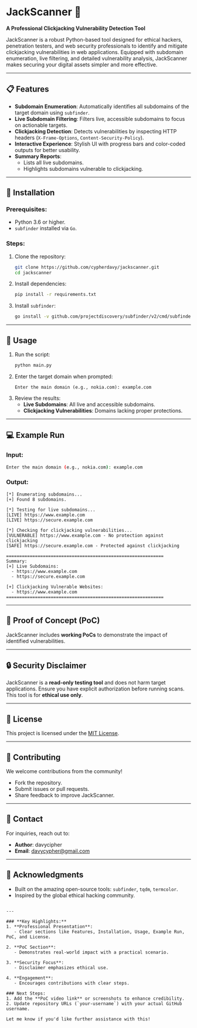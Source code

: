 
# JackScanner 🚀  
**A Professional Clickjacking Vulnerability Detection Tool**  

JackScanner is a robust Python-based tool designed for ethical hackers, penetration testers, and web security professionals to identify and mitigate clickjacking vulnerabilities in web applications. Equipped with subdomain enumeration, live filtering, and detailed vulnerability analysis, JackScanner makes securing your digital assets simpler and more effective.

---

## 📋 Features  
- **Subdomain Enumeration**: Automatically identifies all subdomains of the target domain using `subfinder`.  
- **Live Subdomain Filtering**: Filters live, accessible subdomains to focus on actionable targets.  
- **Clickjacking Detection**: Detects vulnerabilities by inspecting HTTP headers (`X-Frame-Options`, `Content-Security-Policy`).  
- **Interactive Experience**: Stylish UI with progress bars and color-coded outputs for better usability.  
- **Summary Reports**:  
  - Lists all live subdomains.  
  - Highlights subdomains vulnerable to clickjacking.  

---

## 🔧 Installation  

### Prerequisites:  
- Python 3.6 or higher.  
- `subfinder` installed via `Go`.  

### Steps:  
1. Clone the repository:  
   ```bash
   git clone https://github.com/cypherdavy/jackscanner.git
   cd jackscanner
   ```  
2. Install dependencies:  
   ```bash
   pip install -r requirements.txt
   ```  
3. Install `subfinder`:  
   ```bash
   go install -v github.com/projectdiscovery/subfinder/v2/cmd/subfinder@latest
   ```

---

## 🚀 Usage  

1. Run the script:  
   ```bash
   python main.py
   ```  
2. Enter the target domain when prompted:  
   ```
   Enter the main domain (e.g., nokia.com): example.com
   ```  
3. Review the results:
   - **Live Subdomains**: All live and accessible subdomains.  
   - **Clickjacking Vulnerabilities**: Domains lacking proper protections.  

---

## 💻 Example Run  

### Input:
```bash
Enter the main domain (e.g., nokia.com): example.com
```  

### Output:
```plaintext
[*] Enumerating subdomains...
[+] Found 8 subdomains.

[*] Testing for live subdomains...
[LIVE] https://www.example.com
[LIVE] https://secure.example.com

[*] Checking for clickjacking vulnerabilities...
[VULNERABLE] https://www.example.com - No protection against clickjacking
[SAFE] https://secure.example.com - Protected against clickjacking

============================================================
Summary:
[+] Live Subdomains:
  - https://www.example.com
  - https://secure.example.com

[+] Clickjacking Vulnerable Websites:
  - https://www.example.com
============================================================
```

---

## 🔬 Proof of Concept (PoC)  
JackScanner includes **working PoCs** to demonstrate the impact of identified vulnerabilities.  


---

## 🔒 Security Disclaimer  
JackScanner is a **read-only testing tool** and does not harm target applications. Ensure you have explicit authorization before running scans. This tool is for **ethical use only**.  

---

## 📝 License  
This project is licensed under the [MIT License](LICENSE).  

---

## 🤝 Contributing  
We welcome contributions from the community!  
- Fork the repository.  
- Submit issues or pull requests.  
- Share feedback to improve JackScanner.  

---

## 📧 Contact  
For inquiries, reach out to:  
- **Author**: davycipher  
- **Email**: [davycypher@gmail.com](mailto:davycypher@gmail.com)  

---

## 🌟 Acknowledgments  
- Built on the amazing open-source tools: `subfinder`, `tqdm`, `termcolor`.  
- Inspired by the global ethical hacking community.  

```

---

### **Key Highlights:**
1. **Professional Presentation**:
   - Clear sections like Features, Installation, Usage, Example Run, PoC, and License.

2. **PoC Section**:
   - Demonstrates real-world impact with a practical scenario.

3. **Security Focus**:
   - Disclaimer emphasizes ethical use.

4. **Engagement**:
   - Encourages contributions with clear steps.

### Next Steps:
1. Add the **PoC video link** or screenshots to enhance credibility.
2. Update repository URLs (`your-username`) with your actual GitHub username.

Let me know if you'd like further assistance with this!
